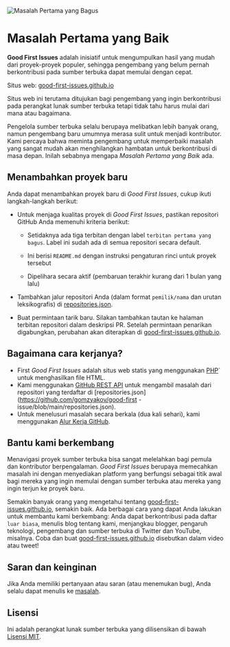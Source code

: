 ![Masalah Pertama yang Bagus](../assets/github/social-preview.png)

# Masalah Pertama yang Baik

**Good First Issues** adalah inisiatif untuk mengumpulkan hasil yang mudah dari proyek-proyek populer, sehingga pengembang yang belum pernah berkontribusi pada sumber terbuka dapat memulai dengan cepat.

Situs web: [good-first-issues.github.io](https://good-first-issues.github.io)

Situs web ini terutama ditujukan bagi pengembang yang ingin berkontribusi pada perangkat lunak sumber terbuka tetapi tidak tahu harus mulai dari mana atau bagaimana.

Pengelola sumber terbuka selalu berupaya melibatkan lebih banyak orang, namun pengembang baru umumnya merasa sulit untuk menjadi kontributor. Kami percaya bahwa meminta pengembang untuk memperbaiki masalah yang sangat mudah akan menghilangkan hambatan untuk berkontribusi di masa depan. Inilah sebabnya mengapa *Masalah Pertama yang Baik* ada.

## Menambahkan proyek baru

Anda dapat menambahkan proyek baru di *Good First Issues*, cukup ikuti langkah-langkah berikut:

- Untuk menjaga kualitas proyek di *Good First Issues*, pastikan repositori GitHub Anda memenuhi kriteria berikut:

     - Setidaknya ada tiga terbitan dengan label `terbitan pertama yang bagus`. Label ini sudah ada di semua repositori secara default.

     - Ini berisi `README.md` dengan instruksi pengaturan rinci untuk proyek tersebut

     - Dipelihara secara aktif (pembaruan terakhir kurang dari 1 bulan yang lalu)

- Tambahkan jalur repositori Anda (dalam format `pemilik/nama` dan urutan leksikografis) di [repositories.json](https://github.com/gomzyakov/good-first-issue/blob/main/repositories.json).

- Buat permintaan tarik baru. Silakan tambahkan tautan ke halaman terbitan repositori dalam deskripsi PR. Setelah permintaan penarikan digabungkan, perubahan akan diterapkan di [good-first-issues.github.io](https://good-first-issues.github.io).

## Bagaimana cara kerjanya?

- First *Good First Issues* adalah situs web statis yang menggunakan [PHP](https://www.php.net)` untuk menghasilkan file HTML.
- Kami menggunakan [GitHub REST API](https://docs.github.com/en/rest) untuk mengambil masalah dari repositori yang terdaftar di [repositories.json](https://github.com/gomzyakov/good-first -issue/blob/main/repositories.json).
- Untuk menelusuri masalah secara berkala (dua kali sehari), kami menggunakan [Alur Kerja GitHub](https://docs.github.com/en/actions/using-workflows).

## Bantu kami berkembang

Menavigasi proyek sumber terbuka bisa sangat melelahkan bagi pemula dan kontributor berpengalaman. *Good First Issues* berupaya memecahkan masalah ini dengan menyediakan platform yang berfungsi sebagai titik awal bagi mereka yang ingin memulai dengan sumber terbuka atau mereka yang ingin terjun ke proyek baru.

Semakin banyak orang yang mengetahui tentang [good-first-issues.github.io](https://good-first-issues.github.io), semakin baik. Ada berbagai cara yang dapat Anda lakukan untuk membantu kami berkembang: Anda dapat berkontribusi pada daftar `luar biasa`, menulis blog tentang kami, menjangkau blogger, pengaruh teknologi, pengembang dan sumber terbuka di Twitter dan YouTube, misalnya. Coba dan buat [good-first-issues.github.io](https://good-first-issues.github.io) disebutkan dalam video atau tweet!

## Saran dan keinginan

Jika Anda memiliki pertanyaan atau saran (atau menemukan bug), Anda selalu dapat menulis ke [masalah](https://github.com/good-first-issues/good-first-issues.github.io/issues).

## Lisensi

Ini adalah perangkat lunak sumber terbuka yang dilisensikan di bawah [Lisensi MIT](https://github.com/good-first-issues/good-first-issues.github.io/blob/main/LICENSE).